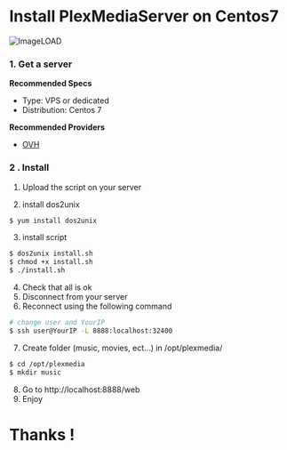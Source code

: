# Install PlexMediaServer on Centos7
![ImageLOAD](https://forum.openmediavault.org/index.php/Attachment/6587-Capture-JPG/)

### 1. Get a server

**Recommended Specs**

* Type: VPS or dedicated
* Distribution: Centos 7

**Recommended Providers**

* [OVH](https://www.ovh.com/)

### 2 . Install

1. Upload the script on your server

2. install dos2unix

```bash
$ yum install dos2unix
```

3. install script 

```bash
$ dos2unix install.sh
$ chmod +x install.sh
$ ./install.sh
```
4. Check that all is ok
5. Disconnect from your server
6. Reconnect using the following command

```bash
# change user and YourIP
$ ssh user@YourIP -L 8888:localhost:32400
```

7. Create folder (music, movies, ect...) in /opt/plexmedia/
```bash
$ cd /opt/plexmedia
$ mkdir music
```

8. Go to http://localhost:8888/web
9. Enjoy




# Thanks !
